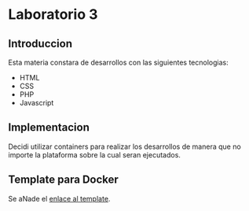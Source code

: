# Laboratorio 3
## Introduccion
Esta materia constara de desarrollos con las siguientes tecnologias:
*   HTML
*   CSS
*   PHP
*   Javascript

## Implementacion
Decidi utilizar containers para realizar los desarrollos de manera que no importe la plataforma sobre la cual seran ejecutados.

## Template para Docker
Se aNade el [enlace al template](Ejercitacion/Template/README.md).